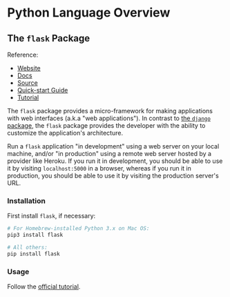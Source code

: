 # Python Language Overview

## The `flask` Package

Reference:

  + [Website](http://flask.pocoo.org/)
  + [Docs](http://flask.pocoo.org/docs/0.12/)
  + [Source](https://github.com/pallets/flask)
  + [Quick-start Guide](http://flask.pocoo.org/docs/0.12/quickstart/)
  + [Tutorial](http://flask.pocoo.org/docs/0.12/tutorial/)

The `flask` package provides a micro-framework for making applications with web interfaces (a.k.a "web applications"). In contrast to [the `django` package](django.md), the `flask` package provides the developer with the ability to customize the application's architecture.

Run a `flask` application "in development" using a web server on your local machine, and/or "in production" using a remote web server hosted by a provider like Heroku. If you run it in development, you should be able to use it by visiting `localhost:5000` in a browser, whereas if you run it in production, you should be able to use it by visiting the production server's URL.

### Installation

First install `flask`, if necessary:

```` sh
# For Homebrew-installed Python 3.x on Mac OS:
pip3 install flask

# All others:
pip install flask
````

### Usage

Follow the [official tutorial](http://flask.pocoo.org/docs/0.12/tutorial/).
